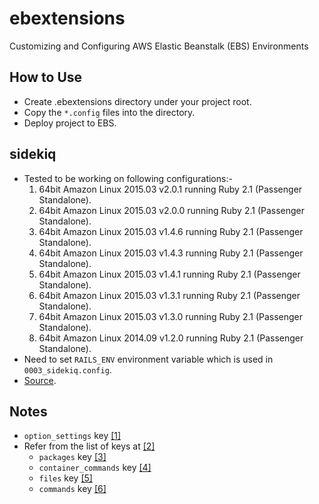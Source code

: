 # ebextensions
Customizing and Configuring AWS Elastic Beanstalk (EBS) Environments

## How to Use
* Create .ebextensions directory under your project root.
* Copy the `*.config` files into the directory.
* Deploy project to EBS. 

## sidekiq
* Tested to be working on following configurations:-
  1. 64bit Amazon Linux 2015.03 v2.0.1 running Ruby 2.1 (Passenger Standalone).
  2. 64bit Amazon Linux 2015.03 v2.0.0 running Ruby 2.1 (Passenger Standalone).
  3. 64bit Amazon Linux 2015.03 v1.4.6 running Ruby 2.1 (Passenger Standalone).
  4. 64bit Amazon Linux 2015.03 v1.4.3 running Ruby 2.1 (Passenger Standalone).
  5. 64bit Amazon Linux 2015.03 v1.4.1 running Ruby 2.1 (Passenger Standalone).
  6. 64bit Amazon Linux 2015.03 v1.3.1 running Ruby 2.1 (Passenger Standalone).
  7. 64bit Amazon Linux 2015.03 v1.3.0 running Ruby 2.1 (Passenger Standalone).
  8. 64bit Amazon Linux 2014.09 v1.2.0 running Ruby 2.1 (Passenger Standalone).
* Need to set `RAILS_ENV` environment variable which is used in `0003_sidekiq.config`.
* [Source](https://gist.github.com/gcarrion-gfrmedia/11396682).

## Notes
* `option_settings` key [[1]](http://docs.aws.amazon.com/elasticbeanstalk/latest/dg/ebextensions-optionsettings.html)
* Refer from the list of keys at [[2]](http://docs.aws.amazon.com/elasticbeanstalk/latest/dg/customize-containers-ec2.html)
  * `packages` key [[3]](http://docs.aws.amazon.com/elasticbeanstalk/latest/dg/customize-containers-ec2.html#linux-packages)
  * `container_commands` key [[4]](http://docs.aws.amazon.com/elasticbeanstalk/latest/dg/customize-containers-ec2.html#linux-container-commands)
  * `files` key [[5]](http://docs.aws.amazon.com/elasticbeanstalk/latest/dg/customize-containers-ec2.html#linux-files)
  * `commands` key [[6]](http://docs.aws.amazon.com/elasticbeanstalk/latest/dg/customize-containers-ec2.html#linux-commands)
